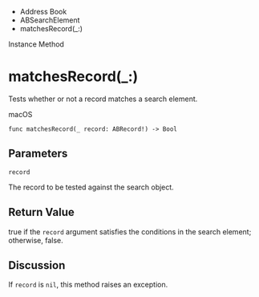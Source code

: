 

- Address Book
- ABSearchElement
-  matchesRecord(\_:) 

Instance Method

# matchesRecord(\_:)

Tests whether or not a record matches a search element.

macOS

``` source
func matchesRecord(_ record: ABRecord!) -> Bool
```

## Parameters 

`record`  

The record to be tested against the search object.

## Return Value

true if the `record` argument satisfies the conditions in the search element; otherwise, false.

## Discussion

If `record` is `nil`, this method raises an exception.

